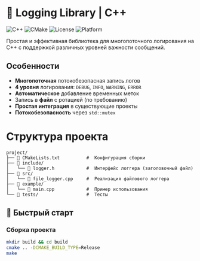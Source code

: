 # 📝 Logging Library | C++ 

![C++](https://img.shields.io/badge/C++-17-blue.svg)
![CMake](https://img.shields.io/badge/CMake-3.10+-brightgreen.svg)
![License](https://img.shields.io/badge/License-MIT-orange.svg)
![Platform](https://img.shields.io/badge/Platform-Linux%20|%20macOS%20|%20Windows-lightgrey.svg)

Простая и эффективная библиотека для многопоточного логирования на C++ с поддержкой различных уровней важности сообщений.

##  Особенности

-  **Многопоточная** потокобезопасная запись логов
-  **4 уровня** логирования: `DEBUG`, `INFO`, `WARNING`, `ERROR`
-  **Автоматическое** добавление временных меток
-  Запись в **файл** с ротацией (по требованию)
-  **Простая интеграция** в существующие проекты
-  **Потокобезопасность** через `std::mutex`

#  Структура проекта

```text
project/
├── 📄 CMakeLists.txt          #  Конфигурация сборки
├── 📁 include/
│   └── 📄 logger.h            #  Интерфейс логгера (заголовочный файл)
├── 📁 src/
│   └── 📄 file_logger.cpp     #  Реализация файлового логгера
├── 📁 example/
│   └── 📄 main.cpp            #  Пример использования
└── 📁 tests/                  #  Тесты 
```
## 🚀 Быстрый старт

### Сборка проекта

```bash
mkdir build && cd build
cmake .. -DCMAKE_BUILD_TYPE=Release
make
```